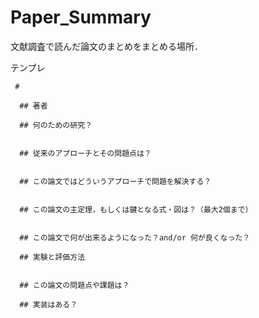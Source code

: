 # Paper_Summary
文献調査で読んだ論文のまとめをまとめる場所．



テンプレ
```
 #

  ## 著者

  ## 何のための研究？


  ## 従来のアプローチとその問題点は？


  ## この論文ではどういうアプローチで問題を解決する？


  ## この論文の主定理，もしくは鍵となる式・図は？（最大2個まで）


  ## この論文で何が出来るようになった？and/or 何が良くなった？　

  ## 実験と評価方法


  ## この論文の問題点や課題は？

  ## 実装はある？
  
  ```
